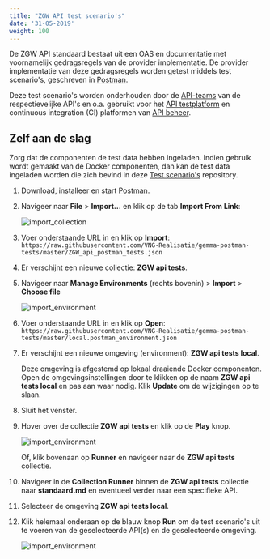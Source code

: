 ```yaml
---
title: "ZGW API test scenario's"
date: '31-05-2019'
weight: 100
---
```


De ZGW API standaard bestaat uit een OAS en documentatie met voornamelijk 
gedragsregels van de provider implementatie. De provider implementatie van deze
gedragsregels worden getest middels test scenario's, geschreven in [Postman].

Deze test scenario's worden onderhouden door de [API-teams] van de 
respectievelijke API's en o.a. gebruikt voor het [API testplatform] en 
continuous integration (CI) platformen van [API beheer].

## Zelf aan de slag

Zorg dat de componenten de test data hebben ingeladen. Indien gebruik wordt
gemaakt van de Docker componenten, dan kan de test data ingeladen worden die
zich bevind in deze [Test scenario's] repository.

1. Download, installeer en start [Postman].

1. Navigeer naar **File** \> **Import...** en klik op de tab 
   **Import From Link**:

   ![import_collection](./_assets/import_collection.png)
   
1. Voer onderstaande URL in en klik op **Import**: 
   `https://raw.githubusercontent.com/VNG-Realisatie/gemma-postman-tests/master/ZGW_api_postman_tests.json`
   
1. Er verschijnt een nieuwe collectie: **ZGW api tests**.

1. Navigeer naar **Manage Environments** (rechts bovenin) \> **Import** \> 
   **Choose file**

   ![import_environment](./_assets/import_environment.png)
   
1. Voer onderstaande URL in en klik op **Open**:
   `https://raw.githubusercontent.com/VNG-Realisatie/gemma-postman-tests/master/local.postman_environment.json`
   
1. Er verschijnt een nieuwe omgeving (environment): **ZGW api tests local**.

   Deze omgeving is afgestemd op lokaal draaiende Docker componenten. Open de 
   omgevingsinstellingen door te klikken op de naam **ZGW api tests local** en 
   pas aan waar nodig. Klik **Update** om de wijzigingen op te slaan.
   
1. Sluit het venster.

1. Hover over de collectie **ZGW api tests** en klik op de **Play** knop.

   ![import_environment](./_assets/start_runner.png)
   
   Of, klik bovenaan op **Runner** en navigeer naar de **ZGW api tests** 
   collectie.
   
1. Navigeer in de **Collection Runner** binnen de **ZGW api tests** collectie
   naar **standaard.md** en eventueel verder naar een specifieke API.
   
1. Selecteer de omgeving **ZGW api tests local**.

1. Klik helemaal onderaan op de blauw knop **Run** om de test scenario's uit te
   voeren van de geselecteerde API(s) en de geselecteerde omgeving. 

   ![import_environment](./_assets/run_collection.png)


[Test scenario's]: https://github.com/VNG-Realisatie/gemma-postman-tests
[Zaakgericht werken (ZGW) API's]: https://github.com/VNG-Realisatie/gemma-zaken
[API-teams]: https://github.com/VNG-Realisatie
[Postman]: https://www.getpostman.com/downloads/
[API testplatform]: https://github.com/VNG-Realisatie/api-testvoorziening
[API beheer]: https://github.com/VNG-Realisatie/api-beheer
